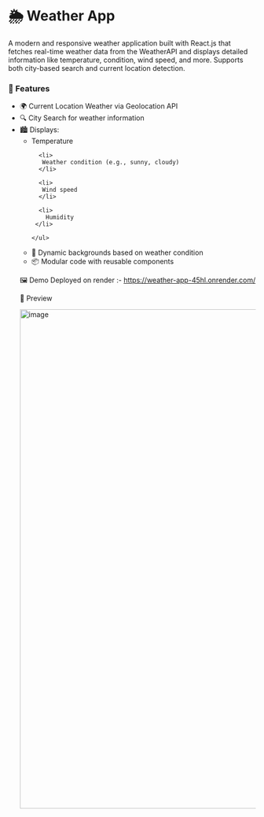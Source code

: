 <h1>🌦️ Weather App</h1>
A modern and responsive weather application built with React.js that fetches real-time weather data from the WeatherAPI and displays detailed information like temperature, condition, wind speed, and more. Supports both city-based search and current location detection.

<h3>🚀 Features</h3>
<ul>
  <li>
    🌍 Current Location Weather via Geolocation API
  </li>
  
  <li>
    🔍 City Search for weather information      
  </li>

  <li>
    🏙️ Displays:
    <ul>
      <li>
        Temperature
      </li>
      
      <li>
       Weather condition (e.g., sunny, cloudy)
      </li>
      
      <li>
       Wind speed
      </li>

      <li>
        Humidity
     </li>

    </ul>
  </li>

  <li>
    🎨 Dynamic backgrounds based on weather condition
  </li>

  <li>
    📦 Modular code with reusable components
  </li>

</ul>

🖼️ Demo
Deployed on render :- https://weather-app-45hl.onrender.com/


📸 Preview

<img width="1919" height="1016" alt="image" src="https://github.com/user-attachments/assets/b35e3ede-e593-4c3a-af60-0a4ce2e19edd" />


